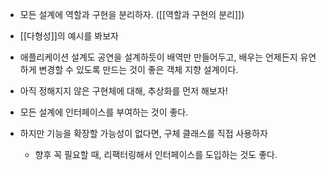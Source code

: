 - 모든 설계에 역할과 구현을 분리하자. ([[역할과 구현의 분리]])
- [[다형성]]의 예시를 봐보자

- 애플리케이션 설계도 공연을 설계하듯이 배역만 만들어두고, 배우는 언제든지 유연하게 변경할 수 있도록 만드는 것이 좋은 객체 지향 설계이다.

- 아직 정해지지 않은 구현체에 대해, 추상화를 먼저 해보자!
- 모든 설계에 인터페이스를 부여하는 것이 좋다.

- 하지만 기능을 확장할 가능성이 없다면, 구체 클래스를 직접 사용하자
	- 향후 꼭 필요할 때, 리팩터링해서 인터페이스를 도입하는 것도 좋다.